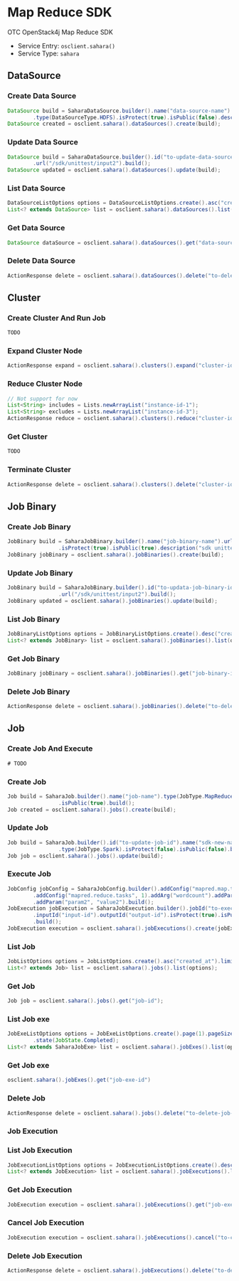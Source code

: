 # Map Reduce SDK

OTC OpenStack4j Map Reduce SDK
- Service Entry: `osclient.sahara()`
- Service Type: `sahara`


## DataSource
### Create Data Source
```java
DataSource build = SaharaDataSource.builder().name("data-source-name").url("/sdk/unittest/input")
		.type(DataSourceType.HDFS).isProtect(true).isPublic(false).description("sdk unittests").build();
DataSource created = osclient.sahara().dataSources().create(build);
```

### Update Data Source
```java
DataSource build = SaharaDataSource.builder().id("to-update-data-source-id").name("sdk-new-name")
		.url("/sdk/unittest/input2").build();
DataSource updated = osclient.sahara().dataSources().update(build);
```


### List Data Source
```java
DataSourceListOptions options = DataSourceListOptions.create().asc("created_at").limit(10);
List<? extends DataSource> list = osclient.sahara().dataSources().list(options);
```

### Get Data Source
```java
DataSource dataSource = osclient.sahara().dataSources().get("data-source-id");
```

### Delete Data Source
```java
ActionResponse delete = osclient.sahara().dataSources().delete("to-delete-data-source-id");
```

## Cluster
### Create Cluster And Run Job
```java
TODO
```

### Expand Cluster Node
```java
ActionResponse expand = osclient.sahara().clusters().expand("cluster-id", 3);
```

### Reduce Cluster Node
```java
// Not support for now
List<String> includes = Lists.newArrayList("instance-id-1");
List<String> excludes = Lists.newArrayList("instance-id-3");
ActionResponse reduce = osclient.sahara().clusters().reduce("cluster-id", 3, includes, excludes);
```

### Get Cluster
```java
TODO
```

### Terminate Cluster
```java
ActionResponse delete = osclient.sahara().clusters().delete("cluster-id");
```


## Job Binary
### Create Job Binary
```java
JobBinary build = SaharaJobBinary.builder().name("job-binary-name").url("/sdk/unittest/input")
				.isProtect(true).isPublic(true).description("sdk unittests").build();
JobBinary jobBinary = osclient.sahara().jobBinaries().create(build);
```

### Update Job Binary
```java
JobBinary build = SaharaJobBinary.builder().id("to-updata-job-binary-id").name("sdk-new-name")
				.url("/sdk/unittest/input2").build();
JobBinary updated = osclient.sahara().jobBinaries().update(build);
```

### List Job Binary
```java
JobBinaryListOptions options = JobBinaryListOptions.create().desc("created_at").limit(10);
List<? extends JobBinary> list = osclient.sahara().jobBinaries().list(options);
```

### Get Job Binary
```java
JobBinary jobBinary = osclient.sahara().jobBinaries().get("job-binary-id");
```

### Delete Job Binary
```java
ActionResponse delete = osclient.sahara().jobBinaries().delete("to-delete-job-binary-id");
```


## Job
### Create Job And Execute
```java
# TODO
```

### Create Job
```java
Job build = SaharaJob.builder().name("job-name").type(JobType.MapReduce).description("sdk unittest").isProtect(true)
				.isPublic(true).build();
Job created = osclient.sahara().jobs().create(build);
```

### Update Job
```java
Job build = SaharaJob.builder().id("to-update-job-id").name("sdk-new-name").description("updated desc")
				.type(JobType.Spark).isProtect(false).isPublic(false).build();
Job job = osclient.sahara().jobs().update(build);
```

### Execute Job
```java
JobConfig jobConfig = SaharaJobConfig.builder().addConfig("mapred.map.tasks", 1)
		.addConfig("mapred.reduce.tasks", 1).addArg("wordcount").addParam("param1", "value1")
		.addParam("param2", "value2").build();
JobExecution jobExecution = SaharaJobExecution.builder().jobId("to-execute-job-id").clusterId("cluster-id")
		.inputId("input-id").outputId("output-id").isProtect(true).isPublic(true).setJobConfig(jobConfig)
		.build();
JobExecution execution = osclient.sahara().jobExecutions().create(jobExecution);
```

### List Job
```java
JobListOptions options = JobListOptions.create().asc("created_at").limit(10);
List<? extends Job> list = osclient.sahara().jobs().list(options);
```

### Get Job
```java
Job job = osclient.sahara().jobs().get("job-id");
```

### List Job exe
```java
JobExeListOptions options = JobExeListOptions.create().page(1).pageSize(20).clusterId("cluster-id")
		.state(JobState.Completed);
List<? extends SaharaJobExe> list = osclient.sahara().jobExes().list(options);
```

### Get Job exe
```java
osclient.sahara().jobExes().get("job-exe-id")
```

### Delete Job
```java
ActionResponse delete = osclient.sahara().jobs().delete("to-delete-job-id");
```


### Job Execution
### List Job Execution
```java
JobExecutionListOptions options = JobExecutionListOptions.create().desc("created_at").limit(10);
List<? extends JobExecution> list = osclient.sahara().jobExecutions().list(options);
```

### Get Job Execution
```java
JobExecution execution = osclient.sahara().jobExecutions().get("job-execution-id");
```

### Cancel Job Execution
```java
JobExecution execution = osclient.sahara().jobExecutions().cancel("to-cancel-job-execution-id");
```

### Delete Job Execution
```java
ActionResponse delete = osclient.sahara().jobExecutions().delete("to-delete-job-execution-id");
```